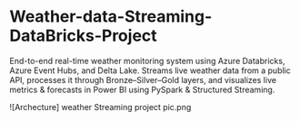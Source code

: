 # Weather-data-Streaming-DataBricks-Project
End-to-end real-time weather monitoring system using Azure Databricks, Azure Event Hubs, and Delta Lake. Streams live weather data from a public API, processes it through Bronze–Silver–Gold layers, and visualizes live metrics &amp; forecasts in Power BI using PySpark &amp; Structured Streaming.

![Archecture] weather Streaming project pic.png
